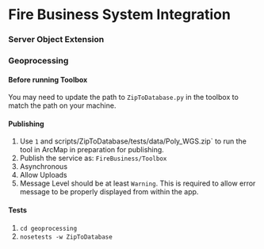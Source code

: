# Fire Business System Integration

### Server Object Extension



### Geoprocessing

#### Before running Toolbox

You may need to update the path to `ZipToDatabase.py` in the toolbox to match the path on your machine.

#### Publishing

1. Use `1` and scripts/ZipToDatabase/tests/data/Poly_WGS.zip` to run the tool in ArcMap in preparation for publishing.
1. Publish the service as: `FireBusiness/Toolbox`
1. Asynchronous
1. Allow Uploads
1. Message Level should be at least `Warning`. This is required to allow error message to be properly displayed from within the app.

#### Tests

1. `cd geoprocessing`
1. `nosetests -w ZipToDatabase`
